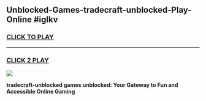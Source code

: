 
## Unblocked-Games-tradecraft-unblocked-Play-Online #iglkv
<h3>
<a href="https://news.freeplayer.one?title=tradecraft-unblocked&ref=3">CLICK TO PLAY</a></h3>
<hr>

<h3>
<a href="https://news.freeplayer.one?title=tradecraft-unblocked&ref=3">CLICK 2 PLAY</a>
  
</h3>

<a href="https://news.freeplayer.one?title=tradecraft-unblocked&ref=3"><img src="https://clearcache.store/games.png"></a>


**tradecraft-unblocked games unblocked: Your Gateway to Fun and Accessible Online Gaming**
